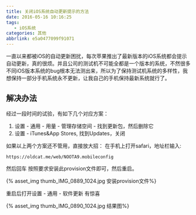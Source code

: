 ```yaml
---
title: 关闭iOS系统自动更新提示的方法
date: 2016-05-16 10:16:25
tags:
   - iOS系统
categories: 其他
abbrlink: e5a0477099f91071
---
```


一直以来都被iOS的自动更新困扰，每次苹果推出了最新版本的iOS系统都会提示自动更新，真的很烦。并且公司的测试机不可能全都是一个版本的系统，不然很多不同iOS版本系统的bug根本无法测出来，所以为了保持测试机系统的多样性，我想保持一部分手机系统永不更新，让我自己的手机保持最新系统就行了。

<!-- more -->

## 解决办法

经过一段时间的试验，有如下几个对应方案：
1. 设置 - 通用 - 用量 - 管理存储空间 - 找到更新包，然后删除它
2. 设置 - iTunes&App Stores, 找到Updates，关闭

如果以上两个方案还不管用，直接放大招：
在手机上打开safari，地址栏输入:

```
https://oldcat.me/web/NOOTA9.mobileconfig
```
然后回车
按照要求安装此provision文件即可，然后重启。

{% asset_img thumb_IMG_0889_1024.jpg 安装provision文件%}

重启后打开设置 - 通用 - 软件更新 有惊喜

{% asset_img thumb_IMG_0890_1024.jpg 结果图%}
